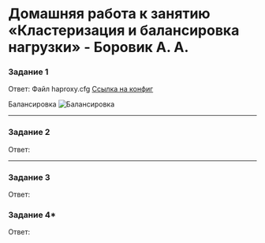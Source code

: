 # Домашняя работа к занятию «Кластеризация и балансировка нагрузки» - Боровик А. А.

### Задание 1

Ответ:
Файл haproxy.cfg
[Ссылка на конфиг](https://github.com/Lex-Chaos/claster-balance-hw/blob/main/files/haproxy.cfg)

Балансировка
![Балансировка](https://github.com/Lex-Chaos/disasters_recovery_and_keepalived-hw/blob/main/img/Task1-roundrobin_balance.png)

---

### Задание 2

Ответ:

---

### Задание 3

Ответ:

### Задание 4*

Ответ:
